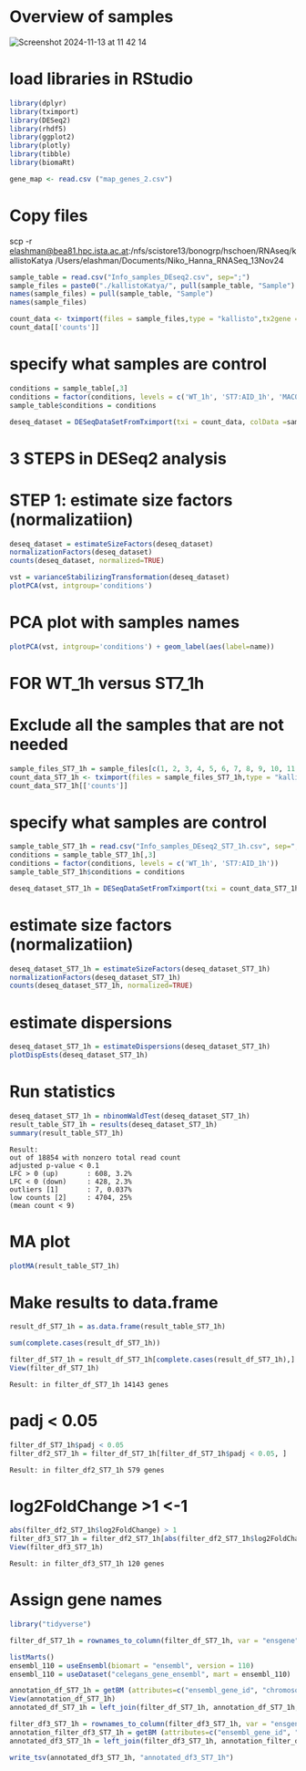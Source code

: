 # Overview of samples

![Screenshot 2024-11-13 at 11 42 14](https://github.com/user-attachments/assets/e8e1b831-93c6-47cf-84b2-dd5384735c2a)

# load libraries in RStudio

```r
library(dplyr) 
library(tximport) 
library(DESeq2) 
library(rhdf5) 
library(ggplot2) 
library(plotly) 
library(tibble) 
library(biomaRt)

gene_map <- read.csv ("map_genes_2.csv")
```

# Copy files

scp -r elashman@bea81.hpc.ista.ac.at:/nfs/scistore13/bonogrp/hschoen/RNAseq/kallistoKatya /Users/elashman/Documents/Niko_Hanna_RNASeq_13Nov24

```r
sample_table = read.csv("Info_samples_DEseq2.csv", sep=";") 
sample_files = paste0("./kallistoKatya/", pull(sample_table, "Sample") , "/abundance.h5") 
names(sample_files) = pull(sample_table, "Sample")
names(sample_files) 

count_data <- tximport(files = sample_files,type = "kallisto",tx2gene = gene_map, ignoreAfterBar = TRUE) 
count_data[['counts']]
```

#  specify what samples are control
```r
conditions = sample_table[,3] 
conditions = factor(conditions, levels = c('WT_1h', 'ST7:AID_1h', 'MACO-1:AID_1h', 'WT_4h', 'ST7:AID_4h', 'MACO-1:AID_4h' )) 
sample_table$conditions = conditions

deseq_dataset = DESeqDataSetFromTximport(txi = count_data, colData =sample_table, design = ~conditions)
```

# 3 STEPS in DESeq2 analysis
# STEP 1: estimate size factors (normalizatiion)
```r
deseq_dataset = estimateSizeFactors(deseq_dataset) 
normalizationFactors(deseq_dataset) 
counts(deseq_dataset, normalized=TRUE)

vst = varianceStabilizingTransformation(deseq_dataset) 
plotPCA(vst, intgroup='conditions')
```
# PCA plot with samples names
```r
plotPCA(vst, intgroup='conditions') + geom_label(aes(label=name))
```
# FOR WT_1h versus ST7_1h

# Exclude all the samples that are not needed
```r
sample_files_ST7_1h = sample_files[c(1, 2, 3, 4, 5, 6, 7, 8, 9, 10, 11, 12)]
count_data_ST7_1h <- tximport(files = sample_files_ST7_1h,type = "kallisto",tx2gene = gene_map, ignoreAfterBar = TRUE) 
count_data_ST7_1h[['counts']]
```
# specify what samples are control
```r
sample_table_ST7_1h = read.csv("Info_samples_DEseq2_ST7_1h.csv", sep=";")
conditions = sample_table_ST7_1h[,3] 
conditions = factor(conditions, levels = c('WT_1h', 'ST7:AID_1h'))
sample_table_ST7_1h$conditions = conditions

deseq_dataset_ST7_1h = DESeqDataSetFromTximport(txi = count_data_ST7_1h, colData = sample_table_ST7_1h, design = ~conditions)
```
# estimate size factors (normalizatiion)
```r
deseq_dataset_ST7_1h = estimateSizeFactors(deseq_dataset_ST7_1h) 
normalizationFactors(deseq_dataset_ST7_1h) 
counts(deseq_dataset_ST7_1h, normalized=TRUE)
```
# estimate dispersions
```r
deseq_dataset_ST7_1h = estimateDispersions(deseq_dataset_ST7_1h) 
plotDispEsts(deseq_dataset_ST7_1h)
```
# Run statistics
```r
deseq_dataset_ST7_1h = nbinomWaldTest(deseq_dataset_ST7_1h) 
result_table_ST7_1h = results(deseq_dataset_ST7_1h) 
summary(result_table_ST7_1h)
```
```
Result:
out of 18854 with nonzero total read count
adjusted p-value < 0.1
LFC > 0 (up)       : 608, 3.2%
LFC < 0 (down)     : 428, 2.3%
outliers [1]       : 7, 0.037%
low counts [2]     : 4704, 25%
(mean count < 9)
```
# MA plot
```r
plotMA(result_table_ST7_1h)
```
# Make results to data.frame
```r
result_df_ST7_1h = as.data.frame(result_table_ST7_1h)

sum(complete.cases(result_df_ST7_1h))

filter_df_ST7_1h = result_df_ST7_1h[complete.cases(result_df_ST7_1h),] 
View(filter_df_ST7_1h)
```
```
Result: in filter_df_ST7_1h 14143 genes
```
# padj < 0.05
```r
filter_df_ST7_1h$padj < 0.05
filter_df2_ST7_1h = filter_df_ST7_1h[filter_df_ST7_1h$padj < 0.05, ]
```
```
Result: in filter_df2_ST7_1h 579 genes
```
# log2FoldChange >1 <-1
```r
abs(filter_df2_ST7_1h$log2FoldChange) > 1 
filter_df3_ST7_1h = filter_df2_ST7_1h[abs(filter_df2_ST7_1h$log2FoldChange) > 1, ] 
View(filter_df3_ST7_1h)
```
```
Result: in filter_df3_ST7_1h 120 genes
```

# Assign gene names
```r
library("tidyverse")

filter_df_ST7_1h = rownames_to_column(filter_df_ST7_1h, var = "ensgene")

listMarts() 
ensembl_110 = useEnsembl(biomart = "ensembl", version = 110) 
ensembl_110 = useDataset("celegans_gene_ensembl", mart = ensembl_110) 

annotation_df_ST7_1h = getBM (attributes=c("ensembl_gene_id", "chromosome_name", "start_position", "end_position", "strand", "gene_biotype", "external_gene_name", "description"), filters = c("ensembl_gene_id"), values = filter_df_ST7_1h$ensgene, mart = ensembl_110) 
View(annotation_df_ST7_1h) 
annotated_df_ST7_1h = left_join(filter_df_ST7_1h, annotation_df_ST7_1h, by = c("ensgene" = "ensembl_gene_id"))

filter_df3_ST7_1h = rownames_to_column(filter_df3_ST7_1h, var = "ensgene") 
annotation_filter_df3_ST7_1h = getBM (attributes=c("ensembl_gene_id", "chromosome_name", "start_position", "end_position", "strand", "gene_biotype", "external_gene_name", "description"), filters = c("ensembl_gene_id"), values = filter_df3_ST7_1h$ensgene, mart = ensembl_110) 
annotated_df3_ST7_1h = left_join(filter_df3_ST7_1h, annotation_filter_df3_ST7_1h, by = c("ensgene" = "ensembl_gene_id"))

write_tsv(annotated_df3_ST7_1h, "annotated_df3_ST7_1h")
```






